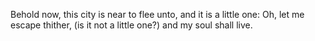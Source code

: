 Behold now, this city is near to flee unto, and it is a little one: Oh, let me escape thither, (is it not a little one?) and my soul shall live.
